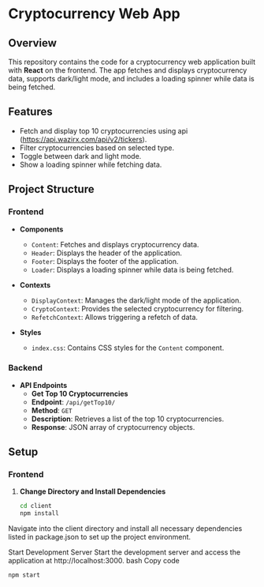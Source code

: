 


# Cryptocurrency Web App

## Overview
This repository contains the code for a cryptocurrency web application built with **React** on the frontend. The app fetches and displays cryptocurrency data, supports dark/light mode, and includes a loading spinner while data is being fetched.

## Features
- Fetch and display top 10 cryptocurrencies using api (https://api.wazirx.com/api/v2/tickers).
- Filter cryptocurrencies based on selected type.
- Toggle between dark and light mode.
- Show a loading spinner while fetching data.

## Project Structure

### **Frontend**

- **Components**
  - `Content`: Fetches and displays cryptocurrency data.
  - `Header`: Displays the header of the application.
  - `Footer`: Displays the footer of the application.
  - `Loader`: Displays a loading spinner while data is being fetched.

- **Contexts**
  - `DisplayContext`: Manages the dark/light mode of the application.
  - `CryptoContext`: Provides the selected cryptocurrency for filtering.
  - `RefetchContext`: Allows triggering a refetch of data.

- **Styles**
  - `index.css`: Contains CSS styles for the `Content` component.

### **Backend**

- **API Endpoints**
  -  **Get Top 10 Cryptocurrencies**
    - **Endpoint**: `/api/getTop10/`
    - **Method**: `GET`
    - **Description**: Retrieves a list of the top 10 cryptocurrencies.
    - **Response**: JSON array of cryptocurrency objects.

## Setup

### **Frontend**

1. **Change Directory and Install Dependencies**
   ```bash
   cd client
   npm install
Navigate into the client directory and install all necessary dependencies listed in package.json to set up the project environment.

Start Development Server
Start the development server and access the application at http://localhost:3000.
bash
Copy code
  ```bash
  npm start







